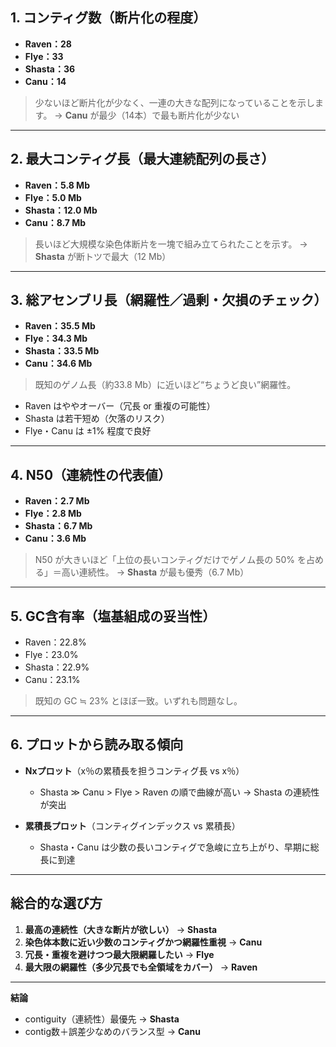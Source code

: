 

## 1. コンティグ数（断片化の程度）

* **Raven：28**
* **Flye：33**
* **Shasta：36**
* **Canu：14**

> 少ないほど断片化が少なく、一連の大きな配列になっていることを示します。
> → **Canu** が最少（14本）で最も断片化が少ない

---

## 2. 最大コンティグ長（最大連続配列の長さ）

* **Raven：5.8 Mb**
* **Flye：5.0 Mb**
* **Shasta：12.0 Mb**
* **Canu：8.7 Mb**

> 長いほど大規模な染色体断片を一塊で組み立てられたことを示す。
> → **Shasta** が断トツで最大（12 Mb）

---

## 3. 総アセンブリ長（網羅性／過剰・欠損のチェック）

* **Raven：35.5 Mb**
* **Flye：34.3 Mb**
* **Shasta：33.5 Mb**
* **Canu：34.6 Mb**

> 既知のゲノム長（約33.8 Mb）に近いほど“ちょうど良い”網羅性。

* Raven はややオーバー（冗長 or 重複の可能性）
* Shasta は若干短め（欠落のリスク）
* Flye・Canu は ±1% 程度で良好

---

## 4. N50（連続性の代表値）

* **Raven：2.7 Mb**
* **Flye：2.8 Mb**
* **Shasta：6.7 Mb**
* **Canu：3.6 Mb**

> N50 が大きいほど「上位の長いコンティグだけでゲノム長の 50% を占める」＝高い連続性。
> → **Shasta** が最も優秀（6.7 Mb）

---

## 5. GC含有率（塩基組成の妥当性）

* Raven：22.8%
* Flye：23.0%
* Shasta：22.9%
* Canu：23.1%

> 既知の GC ≒ 23% とほぼ一致。いずれも問題なし。

---

## 6. プロットから読み取る傾向

* **Nxプロット**（x％の累積長を担うコンティグ長 vs x％）

  * Shasta ≫ Canu > Flye > Raven の順で曲線が高い → Shasta の連続性が突出
* **累積長プロット**（コンティグインデックス vs 累積長）

  * Shasta・Canu は少数の長いコンティグで急峻に立ち上がり、早期に総長に到達

---

## 総合的な選び方

1. **最高の連続性（大きな断片が欲しい）** → **Shasta**
2. **染色体本数に近い少数のコンティグかつ網羅性重視** → **Canu**
3. **冗長・重複を避けつつ最大限網羅したい** → **Flye**
4. **最大限の網羅性（多少冗長でも全領域をカバー）** → **Raven**

---

**結論**

* contiguity（連続性）最優先 → **Shasta**
* contig数＋誤差少なめのバランス型 → **Canu**

